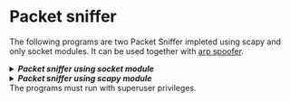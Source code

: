 # Packet sniffer
The following programs are two Packet Sniffer impleted using scapy and only socket modules. It can be used together with [arp spoofer](../arp_spoofer/).<br>
<details> <summary> <b><i>Packet sniffer using socket module</i></b> </summary> 
The packet sniffer pkt_sniffer.py is implemented using only socket module and looking to Layer 2 primitives.
To use this Packet Sniffer, you need to install the following modules for python3, through this command:
<pre lang="bash"><code> pip3 install termcolor argparse</code></pre>
To run the program, you need to type for example this command on bash:
<pre lang="bash"><code> python3 pkt_sniffer.py -if eth0 </code></pre>
This command will display only the number of sniffed packets w.r.t the type of the headers. An example of output of the command is shown in the following image:<br>
<img src="output.png" width="300" alt="output"><br>
If you add the option <i>-verbose</i>, you can obtain a different behaviour of the program:
<pre lang="bash"><code> python3 pkt_sniffer.py -if eth0 -verbose </code></pre>
This command will display all fields of each sniffed packet. An example of output of the command is shown in the following image:<br>
<img src="output_verbose.png" width="300" alt="output_verbose"><br>
To check which parameters you can insert, you can type the command:
<pre lang="bash"><code> python3 pkt_sniffer.py --help </code></pre>
</details>
<details> <summary> <b><i>Packet sniffer using scapy module</i></b> </summary> 
The packet sniffer scapy_pkt_sniffer.py is implemented using only socket module and looking to Layer 2 primitives.
To use this Packet Sniffer, you need to install the following modules for python3, through this command:
<pre lang="bash"><code> pip3 install termcolor argparse </code></pre>
To run the program, you can type for example this command on bash:
<pre lang="bash"><code> python3 scapy_pkt_sniffer.py -if eth0 </code></pre>
This command will display only the number of sniffed packets w.r.t the type of the headers. An example of output of the command is shown in the following image:<br>
<img src="scapy_output.png" width="300" alt="scapy_output"><br>
If you add the option <i>-verbose</i>, you can obtain a different behaviour of the program:
<pre lang="bash"><code> python3 scapy_pkt_sniffer.py -if eth0 -verbose </code></pre>
This command will display all fields of each sniffed packet. An example of output of the command is shown in the following image:<br>
<img src="scapy_output_verbose.png" width="300" alt="scapy_output_verbose"><br>
To check which parameters you can insert, you can type the command:
<pre lang="bash"><code> python3 scapy_pkt_sniffer.py --help  </code></pre>
</details>
The programs must run with superuser privileges.
